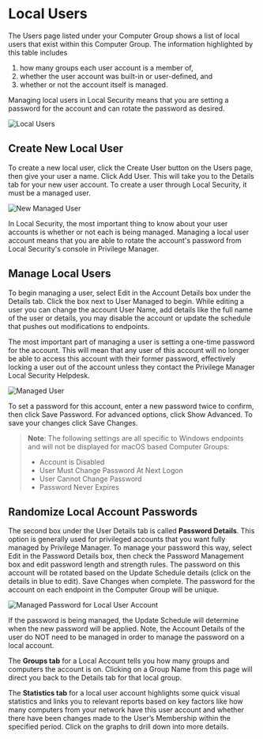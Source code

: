 [title]: # (Local Users)
[tags]: # (Local Security,Users)
[priority]: # (3003)
# Local Users

The Users page listed under your Computer Group shows a list of local users that exist within this Computer Group. The information highlighted by this table includes

1. how many groups each user account is a member of,
1. whether the user account was built-in or user-defined, and
1. whether or not the account itself is managed.  

Managing local users in Local Security means that you are setting a password for the account and can rotate the password as desired.

![Local Users](images/ls-lu.png)

## Create New Local User

To create a new local user, click the Create User button on the Users page, then give your user a name. Click Add User. This will take you to the Details tab for your new user account. To create a user through Local Security, it must be a managed user.

![New Managed User](images/ls-new-lu.png)

In Local Security, the most important thing to know about your user accounts is whether or not each is being managed. Managing a local user account means that you are able to rotate the account's password from Local Security's console in Privilege Manager.

## Manage Local Users

To begin managing a user, select Edit in the Account Details box under the Details tab.
Click the box next to User Managed to begin. While editing a user you can change the account User Name, add details like the full name of the user or details, you may disable the account or update the schedule that pushes out modifications to endpoints.

The most important part of managing a user is setting a one-time password for the account. This will mean that any user of this account will no longer be able to access this account with their former password, effectively locking a user out of the account unless they contact the Privilege Manager Local Security Helpdesk.

![Managed User](images/ls-manage-lu.png)

To set a password for this account, enter a new password twice to confirm, then click Save Password. For advanced options, click Show Advanced. To save your changes click Save Changes.

>**Note**:
>The following settings are all specific to Windows endpoints and will not be displayed for macOS based Computer Groups:
>
>* Account is Disabled
>* User Must Change Password At Next Logon
>* User Cannot Change Password
>* Password Never Expires

## Randomize Local Account Passwords

The second box under the User Details tab is called __Password Details__. This option is generally used for privileged accounts that you want fully managed by Privilege Manager. To manage your password this way, select Edit in the Password Details box, then check the Password Management box and edit password length and strength rules. The password on this account will be rotated based on the Update Schedule details (click on the details in blue to edit). Save Changes when complete. The password for the account on each endpoint in the Computer Group will be unique.

![Managed Password for Local User Account](images/ls-manage-pw-lu.png)

If the password is being managed, the Update Schedule will determine when the new password will be applied. Note, the Account Details of the user do NOT need to be managed in order to manage the password on a local account.

The __Groups tab__ for a Local Account tells you how many groups and computers the account is on. Clicking on a Group Name from this page will direct you back to the Details tab for that local group.

The __Statistics tab__ for a local user account highlights some quick visual statistics and links you to relevant reports based on key factors like how many computers from your network have this user account and whether there have been changes made to the User’s Membership within the specified period. Click on the graphs to drill down into more details.
